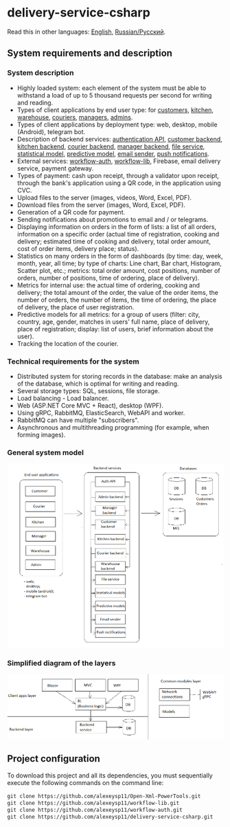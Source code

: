 # delivery-service-csharp 

Read this in other languages: [English](README.md), [Russian/Русский](README.ru.md). 

## System requirements and description

### System description

- Highly loaded system: each element of the system must be able to withstand a load of up to 5 thousand requests per second for writing and reading.
- Types of client applications by end user type: for [customers](docs/frontend/customerclient.md), [kitchen](docs/frontend/kitchenclient.md), [warehouse](docs/frontend/warehouseclient..md), [couriers](docs/frontend/courierclient.md), [managers](docs/frontend/managerclient.md), [admins](docs/frontend/adminclient.md).
- Types of client applications by deployment type: web, desktop, mobile (Android), telegram bot.
- Description of backend services: [authentication API](docs/backend/authbackend.md), [customer backend](docs/backend/customerbackend.md), [kitchen backend](docs/backend/kitchenbackend.md), [courier backend](docs/backend/courierbackend.md), [manager backend](docs/backend/managerbackend.md), [file service](docs/backend/fileservice.md), [statistical model](docs/backend/statisticalmodel.md), [predictive model](docs/backend/predictivemodel.md), [email sender](docs/backend/emailsender.md), [ push notifications](docs/backend/pushnotifications.md).
- External services: [workflow-auth](https://github.com/alexeysp11/workflow-auth), [workflow-lib](https://github.com/alexeysp11/workflow-lib), Firebase, email delivery service, payment gateway.
- Types of payment: cash upon receipt, through a validator upon receipt, through the bank's application using a QR code, in the application using CVC.
- Upload files to the server (images, videos, Word, Excel, PDF).
- Download files from the server (images, Word, Excel, PDF).
- Generation of a QR code for payment.
- Sending notifications about promotions to email and / or telegrams.
- Displaying information on orders in the form of lists: a list of all orders, information on a specific order (actual time of registration, cooking and delivery; estimated time of cooking and delivery, total order amount, cost of order items, delivery place; status).
- Statistics on many orders in the form of dashboards (by time: day, week, month, year, all time; by type of charts: Line chart, Bar chart, Histogram, Scatter plot, etc.; metrics: total order amount, cost positions, number of orders, number of positions, time of ordering, place of delivery).
- Metrics for internal use: the actual time of ordering, cooking and delivery; the total amount of the order, the value of the order items, the number of orders, the number of items, the time of ordering, the place of delivery, the place of user registration.
- Predictive models for all metrics: for a group of users (filter: city, country, age, gender, matches in users' full name, place of delivery, place of registration; display: list of users, brief information about the user).
- Tracking the location of the courier.

### Technical requirements for the system

- Distributed system for storing records in the database: make an analysis of the database, which is optimal for writing and reading.
- Several storage types: SQL, sessions, file storage.
- Load balancing - Load balancer.
- Web (ASP.NET Core MVC + React), desktop (WPF).
- Using gRPC, RabbitMQ, ElasticSearch, WebAPI and worker.
- RabbitMQ can have multiple "subscribers".
- Asynchronous and multithreading programming (for example, when forming images).

### General system model

![system_overall](docs/img/system_overall.png)

### Simplified diagram of the layers 

![layers_simplified](docs/img/layers_simplified.png)

## Project configuration

To download this project and all its dependencies, you must sequentially execute the following commands on the command line:
```
git clone https://github.com/alexeysp11/Open-Xml-PowerTools.git 
git clone https://github.com/alexeysp11/workflow-lib.git
git clone https://github.com/alexeysp11/workflow-auth.git
git clone https://github.com/alexeysp11/delivery-service-csharp.git
```
